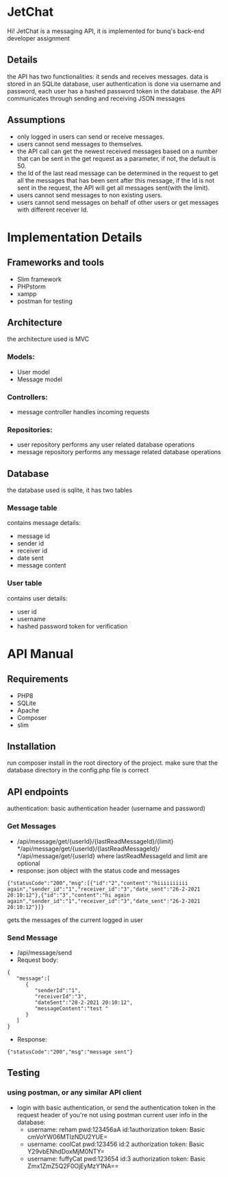 # JetChat

Hi!
JetChat is a messaging API, it is implemented for bunq's back-end developer assignment
## Details
the API has two functionalities:
it sends and receives messages.
data is stored in an SQLite database,
user authentication is done via username and password, each user has a hashed password token in the database.
the API communicates through sending and receiving JSON messages
 
## Assumptions
* only logged in users can send or receive messages.
* users cannot send messages to themselves.
* the API call can get the newest received messages based on a number that can be sent in the get request as a parameter, if not, the default is 50.
* the Id of the last read message can be determined in the request to get all the messages that has been sent after this message, if the Id is not sent in the request, the API will get all messages sent(with the limit).
* users cannot send messages to non existing users.
* users cannot send messages on behalf of other users or get messages with different receiver Id.
 

# Implementation Details

## Frameworks and tools
* Slim framework
* PHPstorm
* xampp
* postman for testing

## Architecture
the architecture used is MVC
### Models: 
* User model
* Message model
### Controllers:
* message controller
handles incoming requests
### Repositories:
* user repository
performs any user related database operations
* message repository
performs any message related database operations

## Database
the database used is sqlite, it has two tables
### Message table
contains message details:
* message id
* sender id
* receiver id
* date sent
* message content
### User table
contains user details:
* user id
* username
* hashed password token for verification

# API Manual 
## Requirements 
* PHP8
* SQLite
* Apache
* Composer
* slim
## Installation
run composer install in the root directory of the project.
make sure that the database directory in the config.php file is correct
## API endpoints
authentication: basic authentication header (username and password)
### Get Messages
* /api/message/get/{userId}/{lastReadMessageId}/{limit}
*/api/message/get/{userId}/{lastReadMessageId}/
*/api/message/get/{userId}
where lastReadMessageId and limit are optional
* response: json object with the status code and messages
~~~
{"statusCode":"200","msg":[{"id":"2","content":"hiiiiiiiiii
again","sender_id":"1","receiver_id":"3","date_sent":"26-2-2021 20:10:12"},{"id":"3","content":"hi again
again","sender_id":"1","receiver_id":"3","date_sent":"26-2-2021 20:10:12"}]}
~~~
gets the messages of the current logged in user
### Send Message
* /api/message/send
* Request body:
~~~
{
   "message":[
      {
         "senderId":"1",
         "receiverId":"3",
         "dateSent":"28-2-2021 20:10:12",
         "messageContent":"test "
      }
   ]
}
~~~
* Response:
~~~
{"statusCode":"200","msg":"message sent"}
~~~

## Testing
### using postman, or any similar API client
* login with basic authentication, or send the authentication token in the request header of you're not using postman
current user info in the database:
  * username: reham pwd:123456aA id:1authorization token:  Basic cmVoYW06MTIzNDU2YUE=
  * username: coolCat pwd:123456 id:2 authorization token: Basic Y29vbENhdDoxMjM0NTY=
  * username: fuffyCat pwd:123654 id:3 authorization token: Basic Zmx1ZmZ5Q2F0OjEyMzY1NA==




